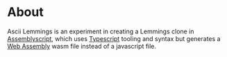 # About

Ascii Lemmings is an experiment in creating a Lemmings clone in [Assemblyscript](https://assemblyscript.org/), which uses [Typescript](https://www.typescriptlang.org/) tooling and syntax but generates a [Web Assembly](https://developer.mozilla.org/en-US/docs/WebAssembly) wasm file instead of a javascript file.
